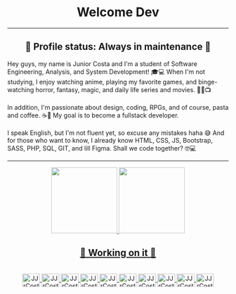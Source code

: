 <h1 align="center">Welcome Dev</h1>
<hr>
<h2 align="center">🚧 Profile status: Always in maintenance 🚧</h2>  
<p>Hey guys, my name is Junior Costa and I'm a student of Software Engineering, Analysis, and System Development! 🎓💻 When I'm not studying, I enjoy watching anime, playing my favorite games, and binge-watching horror, fantasy, magic, and daily life series and movies. 🧟🔮📺</br></br>In addition, I'm passionate about design, coding, RPGs, and of course, pasta and coffee. ☕🍝 My goal is to become a fullstack developer.</br></br>I speak English, but I'm not fluent yet, so excuse any mistakes haha 😅 And for those who want to know, I already know HTML, CSS, JS, Bootstrap, SASS, PHP, SQL, GIT, and lill Figma. Shall we code together? 🤓💻</p>
<hr>
<div align="center">
    <a href="https://github.com/JJrCosta">
    <img height="150em" src="https://github-readme-stats.vercel.app/api?username=JJrCosta&show_icons=true&theme=merko&include_all_commits=true&count_private=true&locale=pt-br"/>
    <img height="150em" src="https://github-readme-stats.vercel.app/api/top-langs/?username=JJrCosta&layout=compact&langs_count=7&theme=merko&locale=pt-br"/>
</div>
    
<h2 align="center">🚧 Working on it 🚧</h2>  
    
<div style="display: inline_block" align="center"><br> 
    <img align="center" alt="JJrCosta-HTML" height="30" width="40" src="https://cdn.jsdelivr.net/gh/devicons/devicon/icons/html5/html5-original.svg">
    <img align="center" alt="JJrCosta-CSS" height="30" width="40" src="https://cdn.jsdelivr.net/gh/devicons/devicon/icons/css3/css3-original.svg">
    <img align="center" alt="JJrCosta-Bootstrap" height="30" width="40" src="https://cdn.jsdelivr.net/gh/devicons/devicon/icons/bootstrap/bootstrap-original.svg" />
    <img align="center" alt="JJrCosta-Bootstrap" height="30" width="40" src="https://cdn.jsdelivr.net/gh/devicons/devicon/icons/sass/sass-original.svg" />  
    <img align="center" alt="JJrCosta-Js" height="30" width="40" src="https://cdn.jsdelivr.net/gh/devicons/devicon/icons/javascript/javascript-original.svg">   
    <img align="center" alt="JJrCosta-Visual-Studio-Code" height="30" width="40" src="https://cdn.jsdelivr.net/gh/devicons/devicon/icons/vscode/vscode-original.svg" />
    <img  align="center" alt="JJrCosta-Visual-Studio-Code" height="30" width="40" src="https://cdn.jsdelivr.net/gh/devicons/devicon/icons/php/php-original.svg" />
    <img align="center" alt="JJrCosta-Visual-Studio-Code" height="30" width="40" src="https://cdn.jsdelivr.net/gh/devicons/devicon/icons/mysql/mysql-plain.svg" />    
    <img  align="center" alt="JJrCosta-Visual-Studio-Code" height="30" width="40" src="https://cdn.jsdelivr.net/gh/devicons/devicon/icons/git/git-original.svg" />
    <img align="center" alt="JJrCosta-Visual-Studio-Code" height="30" width="40" src="https://cdn.jsdelivr.net/gh/devicons/devicon/icons/figma/figma-original.svg" />
</div>

